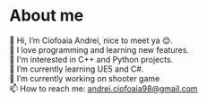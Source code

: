 <!--
**CiofoaiaAndrei/CiofoaiaAndrei** is a ✨ _special_ ✨ repository because its `README.md` (this file) appears on your GitHub profile.

Here are some ideas to get you started:

- 🔭 I’m currently working on ...
- 🌱 I’m currently learning ...
- 👯 I’m looking to collaborate on ...
- 🤔 I’m looking for help with ...
- 💬 Ask me about ...
- 📫 How to reach me: [Gmail](andrei.ciofoaia98@gmail.com)
- 😄 Pronouns: ...
- ⚡ Fun fact: ...
-->
# About me

 👋 Hi, I’m Ciofoaia Andrei, nice to meet ya 😊.<br />
 👀 I love programming and learning new features.<br />
 👔 I'm interested in C++ and Python projects.<br />
 🌱 I’m currently learning UE5 and C#.<br />
 🔭 I’m currently working on shooter game<br />
 📫 How to reach me: andrei.ciofoaia98@gmail.com<br />
